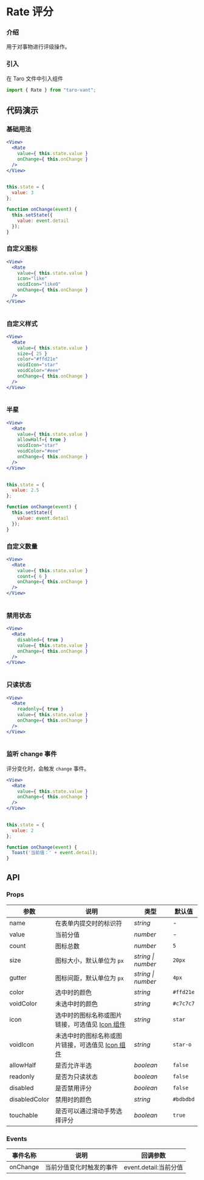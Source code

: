 # Rate 评分

### 介绍

用于对事物进行评级操作。

### 引入

在 Taro 文件中引入组件

```js
import { Rate } from "taro-vant"; 
```

## 代码演示

### 基础用法

```jsx
<View>
  <Rate
    value={ this.state.value }
    onChange={ this.onChange }
  />
</View>
 
```

```js
this.state = {
  value: 3
};

function onChange(event) {
  this.setState({
    value: event.detail
  });
} 
```

### 自定义图标

```jsx
<View>
  <Rate
    value={ this.state.value }
    icon="like"
    voidIcon="likeO"
    onChange={ this.onChange }
  />
</View>
 
```

### 自定义样式

```jsx
<View>
  <Rate
    value={ this.state.value }
    size={ 25 }
    color="#ffd21e"
    voidIcon="star"
    voidColor="#eee"
    onChange={ this.onChange }
  />
</View>
 
```

### 半星

```jsx
<View>
  <Rate
    value={ this.state.value }
    allowHalf={ true }
    voidIcon="star"
    voidColor="#eee"
    onChange={ this.onChange }
  />
</View>
 
```

```js
this.state = {
  value: 2.5
};

function onChange(event) {
  this.setState({
    value: event.detail
  });
} 
```

### 自定义数量

```jsx
<View>
  <Rate
    value={ this.state.value }
    count={ 6 }
    onChange={ this.onChange }
  />
</View>
 
```

### 禁用状态

```jsx
<View>
  <Rate
    disabled={ true }
    value={ this.state.value }
    onChange={ this.onChange }
  />
</View>
 
```

### 只读状态

```jsx
<View>
  <Rate
    readonly={ true }
    value={ this.state.value }
    onChange={ this.onChange }
  />
</View>
 
```

### 监听 change 事件

评分变化时，会触发 `change` 事件。

```jsx
<View>
  <Rate
    value={ this.state.value }
    onChange={ this.onChange }
  />
</View>
 
```

```js
this.state = {
  value: 2
};

function onChange(event) {
  Toast('当前值：' + event.detail);
} 
```

## API

### Props

|  参数  | 说明 | 类型 | 默认值 |
| --- | --- | --- | --- |
|  name  | 在表单内提交时的标识符 | _string_ | - |
|  value  | 当前分值 | _number_ | - |
|  count  | 图标总数 | _number_ | `5` |
|  size  | 图标大小，默认单位为 `px` | _string \| number_ | `20px` |
|  gutter  | 图标间距，默认单位为 `px` | _string \| number_ | `4px` |
|  color  | 选中时的颜色 | _string_ | `#ffd21e` |
|  voidColor  | 未选中时的颜色 | _string_ | `#c7c7c7` |
|  icon  | 选中时的图标名称或图片链接，可选值见 [Icon 组件](#/icon) | _string_ | `star` |
|  voidIcon  | 未选中时的图标名称或图片链接，可选值见 [Icon 组件](#/icon) | _string_ | `star-o` |
|  allowHalf  | 是否允许半选 | _boolean_ | `false` |
|  readonly  | 是否为只读状态| _boolean_ | `false` |
|  disabled  | 是否禁用评分 | _boolean_ | `false` |
|  disabledColor  | 禁用时的颜色 | _string_ | `#bdbdbd` |
|  touchable  | 是否可以通过滑动手势选择评分 | _boolean_ | `true` |

### Events

|  事件名称  | 说明                     | 回调参数              |
| -------- | ------------------------ | --------------------- |
|  onChange    | 当前分值变化时触发的事件 | event.detail:当前分值 |
